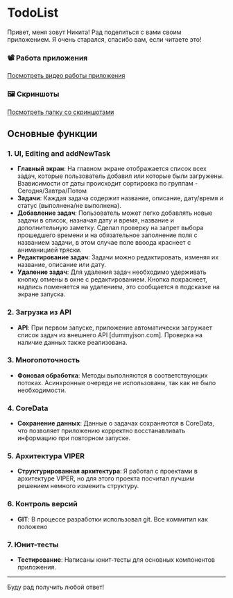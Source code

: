 # TodoList

Привет, меня зовут Никита! Рад поделиться с вами своим приложением. 
Я очень старался, спасибо вам, если читаете это!

### 📽️ Работа приложения
[Посмотреть видео работы приложения](https://drive.google.com/file/d/1C_ZKXie6Mu2ZEQrgB8_AaibK2oUep5QY/view?usp=drive_link)

### 🖼️ Скриншоты
[Посмотреть папку со скриншотами](https://drive.google.com/drive/folders/1eDyQxhifuurDiBAFrqINjtewVZuH3UGc)

## Основные функции

### 1. UI, Editing and addNewTask
- **Главный экран**: На главном экране отображается список всех задач, которые пользователь добавил или которые были загружены. Взависимости от даты происходит сортировка по группам - Сегодня/Завтра/Потом
- **Задачи**: Каждая задача содержит название, описание, дату/время и статус (выполнена/не выполнена).
- **Добавление задач**: Пользователь может легко добавлять новые задачи в список, назначая дату и время, название и дополнительную заметку. Сделал проверку на запрет выбора прошедшего времени и на обязательное заполнение поля с названием задачи, в этом случае поле ввоода краснеет с аниманицией тряски.
- **Редактирование задач**: Задачи можно редактировать, изменяя их название, описание или дату.
- **Удаление задач**: Для удаления задач необходимо удерживать кнопку отмены в окне с редактированием. Кнопка покраснеет, надпись поменяется на удалением, это сообщается в подсказке на экране запуска.

### 2. Загрузка из API
- **API**: При первом запуске, приложение автоматически загружает список задач из внешнего API [dummyjson.com]. Проверка на наличие данных также реализована.

### 3. Многопоточность
- **Фоновая обработка**: Методы выполняются в соответствующих потоках. Асинхронные очереди не использованы, так как не было необходимости.

### 4. CoreData
- **Сохранение данных**: Данные о задачах сохраняются в CoreData, что позволяет приложению корректно восстанавливать информацию при повторном запуске.

### 5. Архитектура VIPER
- **Структурированная архитектура**: Я работал с проектами в архитектуре VIPER, но для этого проекта посчитал лучшим решением немного изменить структуру.

### 6. Контроль версий
- **GIT**: В процессе разработки использовал git. Все коммитил как положено

### 7. Юнит-тесты
- **Тестирование**: Написаны юнит-тесты для основных компонентов приложения.

---

Буду рад получить любой ответ!

